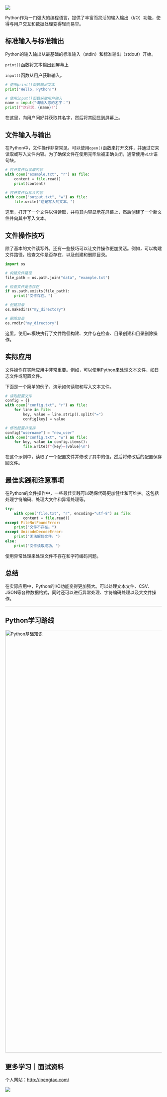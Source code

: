 ![](https://p.ipic.vip/cfnkto.png)

Python作为一门强大的编程语言，提供了丰富而灵活的输入输出（I/O）功能，使得与用户交互和数据处理变得轻而易举。

## 标准输入与标准输出

Python的输入输出从最基础的标准输入（stdin）和标准输出（stdout）开始。

`print()`函数将文本输出到屏幕上

`input()`函数从用户获取输入。

```python
# 使用print()函数输出文本
print("Hello, Python!")

# 使用input()函数获取用户输入
name = input("请输入您的名字：")
print(f"欢迎您，{name}!")
```

在这里，向用户问好并获取其名字，然后将其回显到屏幕上。

## 文件输入与输出

在Python中，文件操作非常常见。可以使用`open()`函数来打开文件，并通过它来读取或写入文件内容。为了确保文件在使用完毕后被正确关闭，通常使用`with`语句块。

```python
# 打开文件以读取内容
with open("example.txt", "r") as file:
    content = file.read()
    print(content)

# 打开文件以写入内容
with open("output.txt", "w") as file:
    file.write("这是写入的文本。")
```

这里，打开了一个文件以供读取，并将其内容显示在屏幕上，然后创建了一个新文件并向其中写入文本。

## 文件操作技巧

除了基本的文件读写外，还有一些技巧可以让文件操作更加灵活。例如，可以构建文件路径，检查文件是否存在，以及创建和删除目录。

```python
import os

# 构建文件路径
file_path = os.path.join("data", "example.txt")

# 检查文件是否存在
if os.path.exists(file_path):
    print("文件存在。")

# 创建目录
os.makedirs("my_directory")

# 删除目录
os.rmdir("my_directory")
```

这里，使用`os`模块执行了文件路径构建、文件存在检查、目录创建和目录删除操作。

## 实际应用

文件操作在实际应用中非常重要。例如，可以使用Python来处理文本文件，如日志文件或配置文件。

下面是一个简单的例子，演示如何读取和写入文本文件。

```python
# 读取配置文件
config = {}
with open("config.txt", "r") as file:
    for line in file:
        key, value = line.strip().split("=")
        config[key] = value

# 修改配置并保存
config["username"] = "new_user"
with open("config.txt", "w") as file:
    for key, value in config.items():
        file.write(f"{key}={value}\n")
```

在这个示例中，读取了一个配置文件并修改了其中的值，然后将修改后的配置保存回文件。

## 最佳实践和注意事项

在Python的文件操作中，一些最佳实践可以确保代码更加健壮和可维护。这包括处理字符编码、处理大文件和异常处理等。

```python
try:
    with open("file.txt", "r", encoding="utf-8") as file:
        content = file.read()
except FileNotFoundError:
    print("文件不存在。")
except UnicodeDecodeError:
    print("无法解码文件。")
else:
    print("文件读取成功。")
```

使用异常处理来处理文件不存在和字符编码问题。

## 总结
在实际应用中，Python的I/O功能变得更加强大。可以处理文本文件、CSV、JSON等各种数据格式，同时还可以进行异常处理、字符编码处理以及大文件操作。

--- 

## Python学习路线

<img width="1357" alt="Python基础知识" src="https://github.com/sitinme/Python_study/assets/5089397/5df21811-fd10-43c1-9066-1b192262b268">

## 更多学习｜面试资料

个人网站：http://ipengtao.com/

![](https://p.ipic.vip/knbt3a.png)

